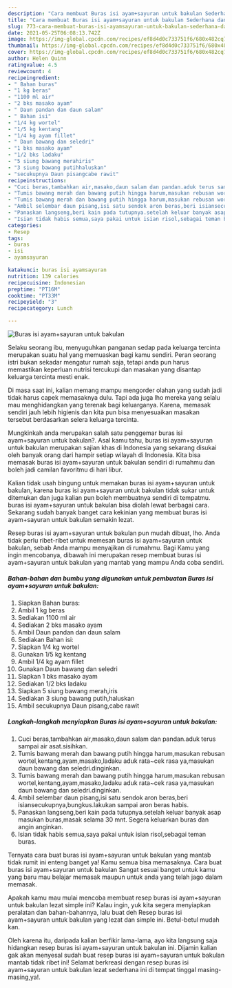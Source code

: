 ```yaml
---
description: "Cara membuat Buras isi ayam+sayuran untuk bakulan Sederhana dan Mudah Dibuat"
title: "Cara membuat Buras isi ayam+sayuran untuk bakulan Sederhana dan Mudah Dibuat"
slug: 773-cara-membuat-buras-isi-ayamsayuran-untuk-bakulan-sederhana-dan-mudah-dibuat
date: 2021-05-25T06:08:13.742Z
image: https://img-global.cpcdn.com/recipes/ef8d4d0c733751f6/680x482cq70/buras-isi-ayamsayuran-untuk-bakulan-foto-resep-utama.jpg
thumbnail: https://img-global.cpcdn.com/recipes/ef8d4d0c733751f6/680x482cq70/buras-isi-ayamsayuran-untuk-bakulan-foto-resep-utama.jpg
cover: https://img-global.cpcdn.com/recipes/ef8d4d0c733751f6/680x482cq70/buras-isi-ayamsayuran-untuk-bakulan-foto-resep-utama.jpg
author: Helen Quinn
ratingvalue: 4.5
reviewcount: 4
recipeingredient:
- " Bahan buras"
- "1 kg beras"
- "1100 ml air"
- "2 bks masako ayam"
- " Daun pandan dan daun salam"
- " Bahan isi"
- "1/4 kg wortel"
- "1/5 kg kentang"
- "1/4 kg ayam fillet"
- " Daun bawang dan seledri"
- "1 bks masako ayam"
- "1/2 bks ladaku"
- "5 siung bawang merahiris"
- "3 siung bawang putihhaluskan"
- "secukupnya Daun pisangcabe rawit"
recipeinstructions:
- "Cuci beras,tambahkan air,masako,daun salam dan pandan.aduk terus sampai air asat.sisihkan."
- "Tumis bawang merah dan bawang putih hingga harum,masukan rebusan wortel,kentang,ayam,masako,ladaku aduk rata~cek rasa ya,masukan daun bawang dan seledri.dinginkan."
- "Tumis bawang merah dan bawang putih hingga harum,masukan rebusan wortel,kentang,ayam,masako,ladaku aduk rata~cek rasa ya,masukan daun bawang dan seledri.dinginkan."
- "Ambil selembar daun pisang,isi satu sendok aron beras,beri isiansecukupnya,bungkus.lakukan sampai aron beras habis."
- "Panaskan langseng,beri kain pada tutupnya.setelah keluar banyak asap masukan buras,masak selama 30 mnt. Segera keluarkan buras dan angin anginkan."
- "Isian tidak habis semua,saya pakai untuk isian risol,sebagai teman buras."
categories:
- Resep
tags:
- buras
- isi
- ayamsayuran

katakunci: buras isi ayamsayuran 
nutrition: 139 calories
recipecuisine: Indonesian
preptime: "PT16M"
cooktime: "PT33M"
recipeyield: "3"
recipecategory: Lunch

---
```



![Buras isi ayam+sayuran untuk bakulan](https://img-global.cpcdn.com/recipes/ef8d4d0c733751f6/680x482cq70/buras-isi-ayamsayuran-untuk-bakulan-foto-resep-utama.jpg)

Selaku seorang ibu, menyuguhkan panganan sedap pada keluarga tercinta merupakan suatu hal yang memuaskan bagi kamu sendiri. Peran seorang istri bukan sekadar mengatur rumah saja, tetapi anda pun harus memastikan keperluan nutrisi tercukupi dan masakan yang disantap keluarga tercinta mesti enak.

Di masa  saat ini, kalian memang mampu mengorder olahan yang sudah jadi tidak harus capek memasaknya dulu. Tapi ada juga lho mereka yang selalu mau menghidangkan yang terenak bagi keluarganya. Karena, memasak sendiri jauh lebih higienis dan kita pun bisa menyesuaikan masakan tersebut berdasarkan selera keluarga tercinta. 



Mungkinkah anda merupakan salah satu penggemar buras isi ayam+sayuran untuk bakulan?. Asal kamu tahu, buras isi ayam+sayuran untuk bakulan merupakan sajian khas di Indonesia yang sekarang disukai oleh banyak orang dari hampir setiap wilayah di Indonesia. Kita bisa memasak buras isi ayam+sayuran untuk bakulan sendiri di rumahmu dan boleh jadi camilan favoritmu di hari libur.

Kalian tidak usah bingung untuk memakan buras isi ayam+sayuran untuk bakulan, karena buras isi ayam+sayuran untuk bakulan tidak sukar untuk ditemukan dan juga kalian pun boleh membuatnya sendiri di tempatmu. buras isi ayam+sayuran untuk bakulan bisa diolah lewat berbagai cara. Sekarang sudah banyak banget cara kekinian yang membuat buras isi ayam+sayuran untuk bakulan semakin lezat.

Resep buras isi ayam+sayuran untuk bakulan pun mudah dibuat, lho. Anda tidak perlu ribet-ribet untuk memesan buras isi ayam+sayuran untuk bakulan, sebab Anda mampu menyajikan di rumahmu. Bagi Kamu yang ingin mencobanya, dibawah ini merupakan resep membuat buras isi ayam+sayuran untuk bakulan yang mantab yang mampu Anda coba sendiri.

<!--inarticleads1-->

##### Bahan-bahan dan bumbu yang digunakan untuk pembuatan Buras isi ayam+sayuran untuk bakulan:

1. Siapkan  Bahan buras:
1. Ambil 1 kg beras
1. Sediakan 1100 ml air
1. Sediakan 2 bks masako ayam
1. Ambil  Daun pandan dan daun salam
1. Sediakan  Bahan isi:
1. Siapkan 1/4 kg wortel
1. Gunakan 1/5 kg kentang
1. Ambil 1/4 kg ayam fillet
1. Gunakan  Daun bawang dan seledri
1. Siapkan 1 bks masako ayam
1. Sediakan 1/2 bks ladaku
1. Siapkan 5 siung bawang merah,iris
1. Sediakan 3 siung bawang putih,haluskan
1. Ambil secukupnya Daun pisang,cabe rawit




<!--inarticleads2-->

##### Langkah-langkah menyiapkan Buras isi ayam+sayuran untuk bakulan:

1. Cuci beras,tambahkan air,masako,daun salam dan pandan.aduk terus sampai air asat.sisihkan.
1. Tumis bawang merah dan bawang putih hingga harum,masukan rebusan wortel,kentang,ayam,masako,ladaku aduk rata~cek rasa ya,masukan daun bawang dan seledri.dinginkan.
1. Tumis bawang merah dan bawang putih hingga harum,masukan rebusan wortel,kentang,ayam,masako,ladaku aduk rata~cek rasa ya,masukan daun bawang dan seledri.dinginkan.
1. Ambil selembar daun pisang,isi satu sendok aron beras,beri isiansecukupnya,bungkus.lakukan sampai aron beras habis.
1. Panaskan langseng,beri kain pada tutupnya.setelah keluar banyak asap masukan buras,masak selama 30 mnt. Segera keluarkan buras dan angin anginkan.
1. Isian tidak habis semua,saya pakai untuk isian risol,sebagai teman buras.




Ternyata cara buat buras isi ayam+sayuran untuk bakulan yang mantab tidak rumit ini enteng banget ya! Kamu semua bisa memasaknya. Cara buat buras isi ayam+sayuran untuk bakulan Sangat sesuai banget untuk kamu yang baru mau belajar memasak maupun untuk anda yang telah jago dalam memasak.

Apakah kamu mau mulai mencoba membuat resep buras isi ayam+sayuran untuk bakulan lezat simple ini? Kalau ingin, yuk kita segera menyiapkan peralatan dan bahan-bahannya, lalu buat deh Resep buras isi ayam+sayuran untuk bakulan yang lezat dan simple ini. Betul-betul mudah kan. 

Oleh karena itu, daripada kalian berfikir lama-lama, ayo kita langsung saja hidangkan resep buras isi ayam+sayuran untuk bakulan ini. Dijamin kalian gak akan menyesal sudah buat resep buras isi ayam+sayuran untuk bakulan mantab tidak ribet ini! Selamat berkreasi dengan resep buras isi ayam+sayuran untuk bakulan lezat sederhana ini di tempat tinggal masing-masing,ya!.

